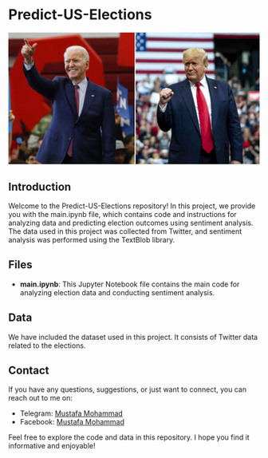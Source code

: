 # Predict-US-Elections

![Image](https://raw.githubusercontent.com/Aliraqimustafa/Predict-US-Elections/main/Election_1200_5589884_1200x630.jpg)

## Introduction
Welcome to the Predict-US-Elections repository! In this project, we provide you with the main.ipynb file, which contains code and instructions for analyzing data and predicting election outcomes using sentiment analysis. The data used in this project was collected from Twitter, and sentiment analysis was performed using the TextBlob library.

## Files
- **main.ipynb**: This Jupyter Notebook file contains the main code for analyzing election data and conducting sentiment analysis.

## Data
We have included the dataset used in this project. It consists of Twitter data related to the elections.

## Contact
If you have any questions, suggestions, or just want to connect, you can reach out to me on:
- Telegram: [Mustafa Mohammad](https://t.me/ha12qw)
- Facebook: [Mustafa Mohammad](https://www.facebook.com/profile.php?id=100049592914479)

Feel free to explore the code and data in this repository. I hope you find it informative and enjoyable!
